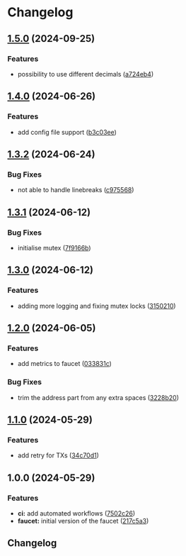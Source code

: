 # Changelog

## [1.5.0](https://github.com/warden-protocol/discord-faucet/compare/v1.4.0...v1.5.0) (2024-09-25)


### Features

* possibility to use different decimals ([a724eb4](https://github.com/warden-protocol/discord-faucet/commit/a724eb43cf956e3977f478288fb712b6f7809326))

## [1.4.0](https://github.com/warden-protocol/discord-faucet/compare/v1.3.2...v1.4.0) (2024-06-26)


### Features

* add config file support ([b3c03ee](https://github.com/warden-protocol/discord-faucet/commit/b3c03eec20b931dcf72c19e7e333ed31a57ded84))

## [1.3.2](https://github.com/warden-protocol/discord-faucet/compare/v1.3.1...v1.3.2) (2024-06-24)


### Bug Fixes

* not able to handle linebreaks ([c975568](https://github.com/warden-protocol/discord-faucet/commit/c975568d62bf5f48fcb88d0654549db3cccc9322))

## [1.3.1](https://github.com/warden-protocol/discord-faucet/compare/v1.3.0...v1.3.1) (2024-06-12)


### Bug Fixes

* initialise mutex ([7f9166b](https://github.com/warden-protocol/discord-faucet/commit/7f9166b03df88be1e0ba81824d0a6ad9bc1f0e3b))

## [1.3.0](https://github.com/warden-protocol/discord-faucet/compare/v1.2.0...v1.3.0) (2024-06-12)


### Features

* adding more logging and fixing mutex locks ([3150210](https://github.com/warden-protocol/discord-faucet/commit/31502108cb29c994ce70b4f81b5d08b9f6a1fc35))

## [1.2.0](https://github.com/warden-protocol/discord-faucet/compare/v1.1.0...v1.2.0) (2024-06-05)


### Features

* add metrics to faucet ([033831c](https://github.com/warden-protocol/discord-faucet/commit/033831c11d5799c2037c239cd2af8e9c9aeccb30))


### Bug Fixes

* trim the address part from any extra spaces ([3228b20](https://github.com/warden-protocol/discord-faucet/commit/3228b20e1a0075be418ff08cec784daf1f5716de))

## [1.1.0](https://github.com/warden-protocol/discord-faucet/compare/v1.0.0...v1.1.0) (2024-05-29)


### Features

* add retry for TXs ([34c70d1](https://github.com/warden-protocol/discord-faucet/commit/34c70d1ce7cfbd5220d96f935227e9a534c65e88))

## 1.0.0 (2024-05-29)


### Features

* **ci:** add automated workflows ([7502c26](https://github.com/warden-protocol/discord-faucet/commit/7502c26c082cb86925f7033437313d1e9d6dcc55))
* **faucet:** initial version of the faucet ([217c5a3](https://github.com/warden-protocol/discord-faucet/commit/217c5a3d1f2caa0fe8ebec13df440a3b050ae7ac))

## Changelog
